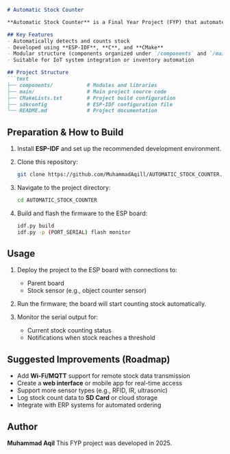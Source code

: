 ````markdown
# Automatic Stock Counter

**Automatic Stock Counter** is a Final Year Project (FYP) that automates the stock counting process using electronics (ESP-IDF microcontroller) with a simple user interface.

## Key Features
- Automatically detects and counts stock  
- Developed using **ESP-IDF**, **C**, and **CMake**  
- Modular structure (components organized under `/components` and `/main`)  
- Suitable for IoT system integration or inventory automation  

## Project Structure
```text
├── components/           # Modules and libraries
├── main/                 # Main project source code
├── CMakeLists.txt        # Project build configuration
├── sdkconfig             # ESP-IDF configuration file
└── README.md             # Project documentation
````

## Preparation & How to Build

1. Install **ESP-IDF** and set up the recommended development environment.
2. Clone this repository:

   ```bash
   git clone https://github.com/MuhammadAqill/AUTOMATIC_STOCK_COUNTER.git
   ```
3. Navigate to the project directory:

   ```bash
   cd AUTOMATIC_STOCK_COUNTER
   ```
4. Build and flash the firmware to the ESP board:

   ```bash
   idf.py build
   idf.py -p (PORT_SERIAL) flash monitor
   ```

## Usage

1. Deploy the project to the ESP board with connections to:

   * Parent board
   * Stock sensor (e.g., object counter sensor)
2. Run the firmware; the board will start counting stock automatically.
3. Monitor the serial output for:

   * Current stock counting status
   * Notifications when stock reaches a threshold

## Suggested Improvements (Roadmap)

* Add **Wi-Fi/MQTT** support for remote stock data transmission
* Create a **web interface** or mobile app for real-time access
* Support more sensor types (e.g., RFID, IR, ultrasonic)
* Log stock count data to **SD Card** or cloud storage
* Integrate with ERP systems for automated ordering

## Author

**Muhammad Aqil**
This FYP project was developed in 2025.
